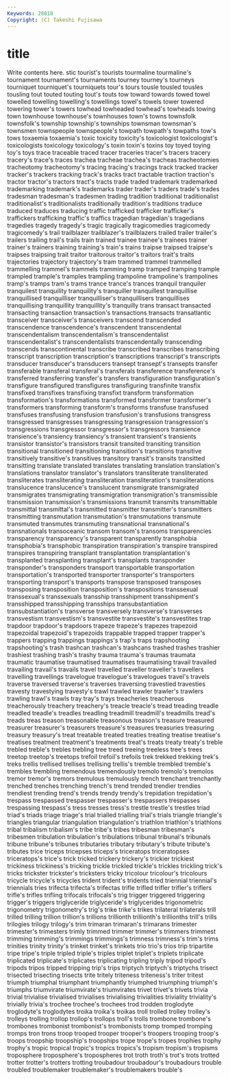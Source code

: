 ```yaml
---
Keywords: 28018 
Copyright: (C) Takeshi Fujisawa
---
```


# title

Write contents here.
stic tourist's tourists tourmaline tourmaline's tournament tournament's tournaments tourney tourney's
tourneys tourniquet tourniquet's tourniquets tour's tours tousle tousled tousles tousling
tout touted touting tout's touts tow toward towards towed towel
towelled towelling towelling's towellings towel's towels tower towered towering tower's
towers towhead towheaded towhead's towheads towing town townhouse townhouse's townhouses
town's towns townsfolk townsfolk's township township's townships townsman townsman's townsmen
townspeople townspeople's towpath towpath's towpaths tow's tows toxaemia toxaemia's toxic
toxicity toxicity's toxicologist toxicologist's toxicologists toxicology toxicology's toxin toxin's toxins
toy toyed toying toy's toys trace traceable traced tracer traceries
tracer's tracers tracery tracery's trace's traces trachea tracheae trachea's tracheas
tracheotomies tracheotomy tracheotomy's tracing tracing's tracings track tracked tracker tracker's
trackers tracking track's tracks tract tractable traction traction's tractor tractor's
tractors tract's tracts trade traded trademark trademarked trademarking trademark's trademarks
trader trader's traders trade's trades tradesman tradesman's tradesmen trading tradition
traditional traditionalist traditionalist's traditionalists traditionally tradition's traditions traduce traduced traduces
traducing traffic trafficked trafficker trafficker's traffickers trafficking traffic's traffics tragedian
tragedian's tragedians tragedies tragedy tragedy's tragic tragically tragicomedies tragicomedy tragicomedy's
trail trailblazer trailblazer's trailblazers trailed trailer trailer's trailers trailing trail's
trails train trained trainee trainee's trainees trainer trainer's trainers training
training's train's trains traipse traipsed traipse's traipses traipsing trait traitor
traitorous traitor's traitors trait's traits trajectories trajectory trajectory's tram trammed
trammel trammelled trammelling trammel's trammels tramming tramp tramped tramping trample
trampled trample's tramples trampling trampoline trampoline's trampolines tramp's tramps tram's
trams trance trance's trances tranquil tranquiler tranquilest tranquility tranquility's tranquiller
tranquillest tranquillise tranquillised tranquilliser tranquilliser's tranquillisers tranquillises tranquillising tranquillity tranquillity's
tranquilly trans transact transacted transacting transaction transaction's transactions transacts transatlantic
transceiver transceiver's transceivers transcend transcended transcendence transcendence's transcendent transcendental transcendentalism
transcendentalism's transcendentalist transcendentalist's transcendentalists transcendentally transcending transcends transcontinental transcribe transcribed
transcribes transcribing transcript transcription transcription's transcriptions transcript's transcripts transducer transducer's
transducers transept transept's transepts transfer transferable transferal transferal's transferals transference
transference's transferred transferring transfer's transfers transfiguration transfiguration's transfigure transfigured transfigures
transfiguring transfinite transfix transfixed transfixes transfixing transfixt transform transformation transformation's
transformations transformed transformer transformer's transformers transforming transform's transforms transfuse transfused
transfuses transfusing transfusion transfusion's transfusions transgress transgressed transgresses transgressing transgression
transgression's transgressions transgressor transgressor's transgressors transience transience's transiency transiency's transient
transient's transients transistor transistor's transistors transit transited transiting transition transitional
transitioned transitioning transition's transitions transitive transitively transitive's transitives transitory transit's
transits transitted transitting translate translated translates translating translation translation's translations
translator translator's translators transliterate transliterated transliterates transliterating transliteration transliteration's transliterations
translucence translucence's translucent transmigrate transmigrated transmigrates transmigrating transmigration transmigration's transmissible
transmission transmission's transmissions transmit transmits transmittable transmittal transmittal's transmitted transmitter
transmitter's transmitters transmitting transmutation transmutation's transmutations transmute transmuted transmutes transmuting
transnational transnational's transnationals transoceanic transom transom's transoms transparencies transparency transparency's
transparent transparently transphobia transphobia's transphobic transpiration transpiration's transpire transpired transpires
transpiring transplant transplantation transplantation's transplanted transplanting transplant's transplants transponder transponder's
transponders transport transportable transportation transportation's transported transporter transporter's transporters transporting
transport's transports transpose transposed transposes transposing transposition transposition's transpositions transsexual
transsexual's transsexuals transship transshipment transshipment's transshipped transshipping transships transubstantiation transubstantiation's
transverse transversely transverse's transverses transvestism transvestism's transvestite transvestite's transvestites trap
trapdoor trapdoor's trapdoors trapeze trapeze's trapezes trapezoid trapezoidal trapezoid's trapezoids
trappable trapped trapper trapper's trappers trapping trappings trappings's trap's traps
trapshooting trapshooting's trash trashcan trashcan's trashcans trashed trashes trashier trashiest
trashing trash's trashy trauma trauma's traumas traumata traumatic traumatise traumatised
traumatises traumatising travail travailed travailing travail's travails travel travelled traveller
traveller's travellers travelling travellings travelogue travelogue's travelogues travel's travels traverse
traversed traverse's traverses traversing travestied travesties travesty travestying travesty's trawl
trawled trawler trawler's trawlers trawling trawl's trawls tray tray's trays
treacheries treacherous treacherously treachery treachery's treacle treacle's tread treading treadle
treadled treadle's treadles treadling treadmill treadmill's treadmills tread's treads treas
treason treasonable treasonous treason's treasure treasured treasurer treasurer's treasurers treasure's
treasures treasuries treasuring treasury treasury's treat treatable treated treaties treating
treatise treatise's treatises treatment treatment's treatments treat's treats treaty treaty's
treble trebled treble's trebles trebling tree treed treeing treeless tree's
trees treetop treetop's treetops trefoil trefoil's trefoils trek trekked trekking
trek's treks trellis trellised trellises trellising trellis's tremble trembled tremble's
trembles trembling tremendous tremendously tremolo tremolo's tremolos tremor tremor's tremors
tremulous tremulously trench trenchant trenchantly trenched trenches trenching trench's trend
trended trendier trendies trendiest trending trend's trends trendy trendy's trepidation
trepidation's trespass trespassed trespasser trespasser's trespassers trespasses trespassing trespass's tress
tresses tress's trestle trestle's trestles triad triad's triads triage triage's
trial trialled trialling trial's trials triangle triangle's triangles triangular triangulation
triangulation's triathlon triathlon's triathlons tribal tribalism tribalism's tribe tribe's tribes
tribesman tribesman's tribesmen tribulation tribulation's tribulations tribunal tribunal's tribunals tribune
tribune's tribunes tributaries tributary tributary's tribute tribute's tributes trice triceps
tricepses triceps's triceratops triceratopses triceratops's trice's trick tricked trickery trickery's
trickier trickiest trickiness trickiness's tricking trickle trickled trickle's trickles trickling
trick's tricks trickster trickster's tricksters tricky tricolour tricolour's tricolours tricycle
tricycle's tricycles trident trident's tridents tried triennial triennial's triennials tries
trifecta trifecta's trifectas trifle trifled trifler trifler's triflers trifle's trifles
trifling trifocals trifocals's trig trigger triggered triggering trigger's triggers triglyceride
triglyceride's triglycerides trigonometric trigonometry trigonometry's trig's trike trike's trikes trilateral
trilaterals trill trilled trilling trillion trillion's trillions trillionth trillionth's trillionths
trill's trills trilogies trilogy trilogy's trim trimaran trimaran's trimarans trimester
trimester's trimesters trimly trimmed trimmer trimmer's trimmers trimmest trimming trimming's
trimmings trimmings's trimness trimness's trim's trims trinities trinity trinity's trinket
trinket's trinkets trio trio's trios trip tripartite tripe tripe's triple
tripled triple's triples triplet triplet's triplets triplicate triplicated triplicate's triplicates
triplicating tripling triply tripod tripod's tripods tripos tripped tripping trip's
trips triptych triptych's triptychs trisect trisected trisecting trisects trite tritely
triteness triteness's triter tritest triumph triumphal triumphant triumphantly triumphed triumphing
triumph's triumphs triumvirate triumvirate's triumvirates trivet trivet's trivets trivia trivial
trivialise trivialised trivialises trivialising trivialities triviality triviality's trivially trivia's trochee
trochee's trochees trod trodden troglodyte troglodyte's troglodytes troika troika's troikas
troll trolled trolley trolley's trolleys trolling trollop trollop's trollops troll's
trolls trombone trombone's trombones trombonist trombonist's trombonists tromp tromped tromping
tromps tron trons troop trooped trooper trooper's troopers trooping troop's
troops troopship troopship's troopships trope trope's tropes trophies trophy trophy's
tropic tropical tropic's tropics tropics's tropism tropism's tropisms troposphere troposphere's
tropospheres trot troth troth's trot's trots trotted trotter trotter's trotters
trotting troubadour troubadour's troubadours trouble troubled troublemaker troublemaker's troublemakers trouble's
